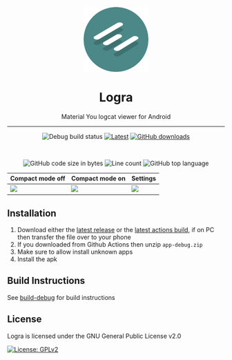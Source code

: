 <div align="center">

  <img src="/images/logo.png" alt="Logra logo" width="150px" />
  
  # Logra
  
  Material You logcat viewer for Android
  
  ---
  ![Debug build status](https://img.shields.io/github/actions/workflow/status/wingio/Logra/build-debug.yml?label=Debug%20Build&logo=github&style=for-the-badge&branch=main)
  [![Latest](https://img.shields.io/github/v/release/wingio/Logra?display_name=release&include_prereleases&label=Latest&style=for-the-badge)](https://github.com/wingio/Logra/releases/latest)
  [![GitHub downloads](https://img.shields.io/github/downloads/wingio/Logra/total?style=for-the-badge)](https://github.com/wingio/Logra/releases/latest)
  
  <br>
  
  ![GitHub code size in bytes](https://img.shields.io/github/languages/code-size/wingio/Logra?logo=github&logoColor=%23fff&style=for-the-badge)
  ![Line count](https://img.shields.io/tokei/lines/github/wingio/Logra?logo=github&logoColor=%23fff&style=for-the-badge)
  ![GitHub top language](https://img.shields.io/github/languages/top/wingio/Logra?style=for-the-badge)
 
| Compact mode off  | Compact mode on | Settings  |
|---|---|---|
| <img width="200px" src="https://user-images.githubusercontent.com/44992537/180048948-548f10c5-2d87-4974-8d25-b597aee2dfc9.png" />  | <img width="200px" src="https://user-images.githubusercontent.com/44992537/180328214-2e0086cc-fe5c-4a83-864a-9e3d8a55d78d.png" />  | <img width="200px" src="https://user-images.githubusercontent.com/44992537/180327957-897c3912-6389-4e6f-8f05-7451186fe0fa.png" />  |

</div>

Installation
---
 1. Download either the [latest release](https://github.com/wingio/Logra/releases/latest) or the [latest actions build](https://nightly.link/wingio/Logra/workflows/build-debug/main/app-debug.zip), if on PC then transfer the file over to your phone
 2. If you downloaded from Github Actions then unzip `app-debug.zip`
 3. Make sure to allow install unknown apps
 4. Install the apk

Build Instructions
---
See [build-debug](https://github.com/wingio/Logra/blob/main/.github/workflows/build-debug.yml) for build instructions

License
---
Logra is licensed under the GNU General Public License v2.0

[![License: GPLv2](https://img.shields.io/badge/License-GPL%20v2-blue.svg?style=for-the-badge)](https://github.com/wingio/Logra/blob/main/LICENSE)
